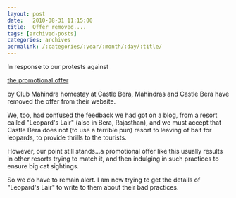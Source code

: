 ```yaml
---
layout: post
date:	2010-08-31 11:15:00
title:  Offer removed....
tags: [archived-posts]
categories: archives
permalink: /:categories/:year/:month/:day/:title/
---
```

In response to our protests against

<a href="http://deponti.livejournal.com/705808.html"> the promotional offer </a>

by Club Mahindra homestay at Castle Bera, Mahindras and Castle Bera have removed the offer from their website.

We, too, had confused the feedback we had got on a blog, from a resort called "Leopard's Lair" (also in Bera, Rajasthan), and we must accept that Castle Bera does not (to use a terrible pun) resort to leaving of bait for leopards, to provide thrills to the tourists.

However, our point still stands...a promotional offer like this usually results in other resorts trying to match it, and then indulging in such practices to ensure big cat sightings. 

So we do have to remain alert. I am now trying to get the details of "Leopard's Lair" to write to them about their bad practices.
